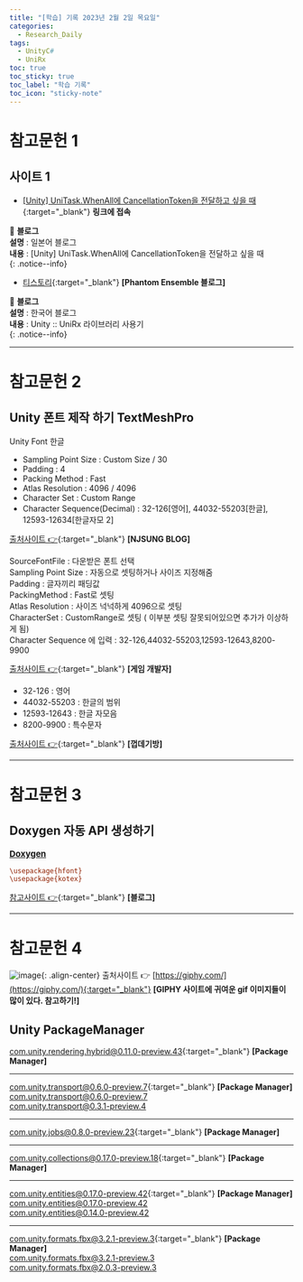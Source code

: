 ```yaml
---
title: "[학습] 기록 2023년 2월 2일 목요일"
categories:
  - Research_Daily
tags:
  - UnityC#
  - UniRx
toc: true
toc_sticky: true
toc_label: "학습 기록"
toc_icon: "sticky-note"
---
```


# 참고문헌 1

## 사이트 1
- [[Unity] UniTask.WhenAll에 CancellationToken을 전달하고 싶을 때](https://baba-s.hatenablog.com/entry/2022/11/24/153552){:target="_blank"} **링크에 접속** <br> 

📌 **블로그** <br>
**설명** : 일본어 블로그<br>
**내용** : [Unity] UniTask.WhenAll에 CancellationToken을 전달하고 싶을 때<br>
{: .notice--info}

- [티스토리](https://nidelva.tistory.com/27){:target="_blank"} **[Phantom Ensemble 블로그]**<br>

📌 **블로그** <br>
**설명** : 한국어 블로그<br>
**내용** : Unity :: UniRx 라이브러리 사용기<br>
{: .notice--info}

***
# 참고문헌 2

## Unity 폰트 제작 하기 TextMeshPro 
Unity Font 한글
   - Sampling Point Size : Custom Size / 30
   - Padding : 4
   - Packing Method : Fast
   - Atlas Resolution : 4096 / 4096
   - Character Set : Custom Range
   - Character Sequence(Decimal) : 32-126[영어], 44032-55203[한글], 12593-12634[한글자모 2]<br>

[출처사이트 👉](https://naakjii.tistory.com/65){:target="_blank"} **[NJSUNG BLOG]**<br>

SourceFontFile : 다운받은 폰트 선택<br>
Sampling Point Size : 자동으로 셋팅하거나 사이즈 지정해줌<br>
Padding : 글자끼리 패딩값<br>
PackingMethod : Fast로 셋팅<br>
Atlas Resolution : 사이즈 넉넉하게 4096으로 셋팅<br>
CharacterSet : CustomRange로 셋팅 ( 이부분 셋팅 잘못되어있으면 추가가 이상하게 됨)<br>
Character Sequence 에 입력 : 32-126,44032-55203,12593-12643,8200-9900<br>

[출처사이트 👉](https://cho22.tistory.com/61){:target="_blank"} **[게임 개발자]**<br>

- 32-126 : 영어
- 44032-55203 : 한글의 범위
- 12593-12643 : 한글 자모음
- 8200-9900 : 특수문자   

[출처사이트 👉](https://husk321.tistory.com/112){:target="_blank"} **[껍데기방]**<br>

***
# 참고문헌 3

## Doxygen 자동 API 생성하기
<b><u><span style="font-size:15px"> Doxygen </span></u></b><br>
```ini
\usepackage{hfont}
\usepackage{kotex}
```
[참고사이트 👉](https://channelofchaos.tistory.com/114){:target="_blank"} **[블로그]**<br>

***
# 참고문헌 4

![image](https://media1.giphy.com/media/jp8vmgIxRtKPmdnkyj/giphy.gif?cid=ecf05e47328ab653e6da460ffbf8bfa4a2781fac5df90c6c&rid=giphy.gif){: .align-center}
출처사이트 👉 [https://giphy.com/](https://giphy.com/){:target="_blank"} **[GIPHY 사이트에 귀여운 gif 이미지들이 많이 있다. 참고하기!]**<br>

## Unity PackageManager 

[com.unity.rendering.hybrid@0.11.0-preview.43](https://docs.unity3d.com/Packages/com.unity.rendering.hybrid@0.11/manual/index.html){:target="_blank"} **[Package Manager]**<br>

***
[com.unity.transport@0.6.0-preview.7](https://docs.unity3d.com/Packages/com.unity.transport@0.8/manual/index.html){:target="_blank"} **[Package Manager]**<br>
com.unity.transport@0.6.0-preview.7<br>
com.unity.transport@0.3.1-preview.4<br>

***
[com.unity.jobs@0.8.0-preview.23](https://docs.unity3d.com/Packages/com.unity.jobs@0.8/manual/index.html){:target="_blank"} **[Package Manager]**<br>

***
[com.unity.collections@0.17.0-preview.18](https://docs.unity3d.com/Packages/com.unity.collections@0.17/manual/index.html){:target="_blank"} **[Package Manager]**<br>

***
[com.unity.entities@0.17.0-preview.42](https://docs.unity3d.com/Packages/com.unity.entities@0.17/manual/ecs_entity_query.html){:target="_blank"} **[Package Manager]**<br>
com.unity.entities@0.17.0-preview.42<br>
com.unity.entities@0.14.0-preview.42<br>

***
[com.unity.formats.fbx@3.2.1-preview.3](https://docs.unity3d.com/Packages/com.unity.formats.fbx@2.0/manual/options.html){:target="_blank"} **[Package Manager]**<br>
com.unity.formats.fbx@3.2.1-preview.3<br>
com.unity.formats.fbx@2.0.3-preview.3<br>

<!--
![image](https://media.giphy.com/media/QKZfbgNK9oFkQ/giphy.gif){: .align-center}

https://speakerdeck.com/torisoup/unityniokerushe-ji-patan?slide=65
https://qiita.com/dwl/items/9b9f51e404a8682c553b
https://qiita.com/RYA234/items/ba73e6c37f1c39b1aeba

## 사이트 2
- [하나치루의 내 노트](https://www.hanachiru-blog.com/search?q=Unitask){:target="_blank"} **링크에 접속** <br> 

📌 **블로그** <br>
**설명** : 일본어 블로그<br>
**내용** : C#, Unity, Shader, UniRx<br>
{: .notice--info}

## 사이트 3
- [UniRx 안티 패턴 컬렉션](https://qiita.com/toRisouP/items/91b7860af5e3eab037fc){:target="_blank"} **링크에 접속** <br>

📌 **블로그** <br>
**설명** : 일본어 블로그<br>
**내용** : Qiita 사이트 블로그<br>
{: .notice--info}




📌 **블로그** <br>
**설명** : 일본어 블로그<br>
**내용** : C#, Unity, Shader, UniRx<br>
{: .notice--info}

🔔 **포스팅 공지** <br><br>
현재 작성한 포스팅은 **깃 블로그 시작 세팅**과 관련된 내용입니다.<br>
minimal-mistakes 테마의 커스터마이징 및 포스팅에 관해서도 진행할 예정이니, 
**Github_Blog 카테고리**를 클릭하셔서 확인해보세요!<br>
{: .notice--success}    //녹색
{: .notice--primary}    //회색
{: .notice--info}       //파랑
{: .notice--warning}    //노랑
{: .notice--danger}     //빨강
-->